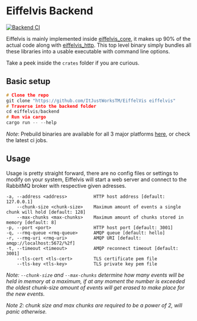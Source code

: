 # Eiffelvis Backend
[![Backend CI](https://github.com/ItJustWorksTM/EiffelVis/actions/workflows/backend_ci.yml/badge.svg)](https://github.com/ItJustWorksTM/EiffelVis/actions/workflows/backend_ci.yml)

Eiffelvis is mainly implemented inside [eiffelvis_core](./crates/eiffelvis_core), it makes up 90% of the actual code along with [eiffelvis_http](./crates/eiffelvis_http). This top level binary simply bundles all these libraries into a usable executable with command line options.

Take a peek inside the `crates` folder if you are curious.

## Basic setup

```c
# Clone the repo
git clone "https://github.com/ItJustWorksTM/EiffelVis eiffelvis"
# Traverse into the backend folder
cd eiffelvis/backend
# Run via cargo
cargo run -- --help
```
*Note*: Prebuild binaries are available for all 3 major platforms [here](https://github.com/ItJustWorksTM/EiffelVis/releases), or check the latest ci jobs.

## Usage

Usage is pretty straight forward, there are no config files or settings to modify on your system, Eiffelvis will start a web server and connect to the RabbitMQ broker with respective given adresses.

```
-a, --address <address>          HTTP host address [default: 127.0.0.1]
    --chunk-size <chunk-size>    Maximum amount of events a single chunk will hold [default: 128]
    --max-chunks <max-chunks>    Maximum amount of chunks stored in memory [default: 8]
-p, --port <port>                HTTP host port [default: 3001]
-q, --rmq-queue <rmq-queue>      AMQP queue [default: hello]
-r, --rmq-uri <rmq-uri>          AMQP URI [default: amqp://localhost:5672/%2f]
-t, --timeout <timeout>          AMQP reconnect timeout [default: 3001]
    --tls-cert <tls-cert>        TLS certificate pem file
    --tls-key <tls-key>          TLS private key pem file

```
*Note: `--chunk-size` and `--max-chunks` determine how many events will be held in memory at a maximum, if at any moment the number is exceeded the oldest chunk-size amount of events will get erased to make place for the new events.*

*Note 2: chunk size and max chunks are required to be a power of 2, will panic otherwise.*